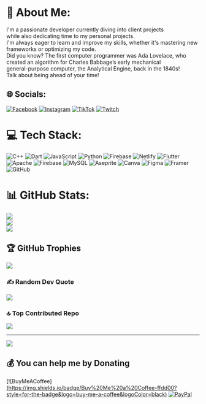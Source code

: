 # 💫 About Me:
I'm a passionate developer currently diving into client projects<br>while also dedicating time to my personal projects.<br>I'm always eager to learn and improve my skills, whether it's mastering new frameworks or optimizing my code.<br>Did you know? The first computer programmer was Ada Lovelace, who created an algorithm for Charles Babbage’s early mechanical <br>general-purpose computer, the Analytical Engine, back in the 1840s! <br>Talk about being ahead of your time!<br>


## 🌐 Socials:
[![Facebook](https://img.shields.io/badge/Facebook-%231877F2.svg?logo=Facebook&logoColor=white)](https://facebook.com/Jayvin) [![Instagram](https://img.shields.io/badge/Instagram-%23E4405F.svg?logo=Instagram&logoColor=white)](https://instagram.com/Zhykunno) [![TikTok](https://img.shields.io/badge/TikTok-%23000000.svg?logo=TikTok&logoColor=white)](https://tiktok.com/@Mig6y) [![Twitch](https://img.shields.io/badge/Twitch-%239146FF.svg?logo=Twitch&logoColor=white)](https://twitch.tv/NothinX) 

# 💻 Tech Stack:
![C++](https://img.shields.io/badge/c++-%2300599C.svg?style=for-the-badge&logo=c%2B%2B&logoColor=white) ![Dart](https://img.shields.io/badge/dart-%230175C2.svg?style=for-the-badge&logo=dart&logoColor=white) ![JavaScript](https://img.shields.io/badge/javascript-%23323330.svg?style=for-the-badge&logo=javascript&logoColor=%23F7DF1E) ![Python](https://img.shields.io/badge/python-3670A0?style=for-the-badge&logo=python&logoColor=ffdd54) ![Firebase](https://img.shields.io/badge/firebase-%23039BE5.svg?style=for-the-badge&logo=firebase) ![Netlify](https://img.shields.io/badge/netlify-%23000000.svg?style=for-the-badge&logo=netlify&logoColor=#00C7B7) ![Flutter](https://img.shields.io/badge/Flutter-%2302569B.svg?style=for-the-badge&logo=Flutter&logoColor=white) ![Apache](https://img.shields.io/badge/apache-%23D42029.svg?style=for-the-badge&logo=apache&logoColor=white) ![Firebase](https://img.shields.io/badge/firebase-a08021?style=for-the-badge&logo=firebase&logoColor=ffcd34) ![MySQL](https://img.shields.io/badge/mysql-4479A1.svg?style=for-the-badge&logo=mysql&logoColor=white) ![Aseprite](https://img.shields.io/badge/Aseprite-FFFFFF?style=for-the-badge&logo=Aseprite&logoColor=#7D929E) ![Canva](https://img.shields.io/badge/Canva-%2300C4CC.svg?style=for-the-badge&logo=Canva&logoColor=white) ![Figma](https://img.shields.io/badge/figma-%23F24E1E.svg?style=for-the-badge&logo=figma&logoColor=white) ![Framer](https://img.shields.io/badge/Framer-black?style=for-the-badge&logo=framer&logoColor=blue) ![GitHub](https://img.shields.io/badge/github-%23121011.svg?style=for-the-badge&logo=github&logoColor=white)
# 📊 GitHub Stats:
![](https://github-readme-stats.vercel.app/api?username=Miggy&theme=blueberry&hide_border=false&include_all_commits=false&count_private=false)<br/>
![](https://github-readme-streak-stats.herokuapp.com/?user=Miggy&theme=blueberry&hide_border=false)<br/>
![](https://github-readme-stats.vercel.app/api/top-langs/?username=Miggy&theme=blueberry&hide_border=false&include_all_commits=false&count_private=false&layout=compact)

## 🏆 GitHub Trophies
![](https://github-profile-trophy.vercel.app/?username=Miggy&theme=radical&no-frame=false&no-bg=true&margin-w=4)

### ✍️ Random Dev Quote
![](https://quotes-github-readme.vercel.app/api?type=horizontal&theme=radical)

### 🔝 Top Contributed Repo
![](https://github-contributor-stats.vercel.app/api?username=Miggy&limit=5&theme=dark&combine_all_yearly_contributions=true)

---
[![](https://visitcount.itsvg.in/api?id=Miggy&icon=8&color=0)](https://visitcount.itsvg.in)

  ## 💰 You can help me by Donating
  [![BuyMeACoffee][(https://img.shields.io/badge/Buy%20Me%20a%20Coffee-ffdd00?style=for-the-badge&logo=buy-me-a-coffee&logoColor=black)]((https://ko-fi.com/miggymoo)](https://ko-fi.com/miggymoo)) [![PayPal](https://img.shields.io/badge/PayPal-00457C?style=for-the-badge&logo=paypal&logoColor=white)](https://paypal.me/Markimoo50@gmail.com) 

  
<!-- Proudly created with GPRM ( https://gprm.itsvg.in ) -->
